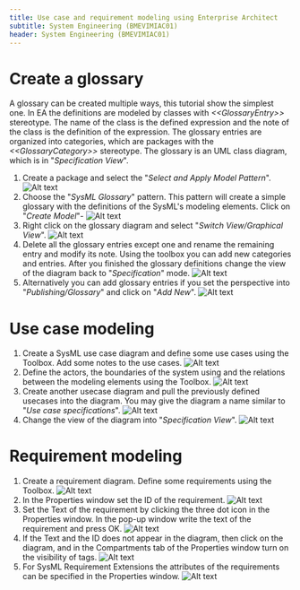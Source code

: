 ```yaml
---
title: Use case and requirement modeling using Enterprise Architect
subtitle: System Engineering (BMEVIMIAC01)
header: System Engineering (BMEVIMIAC01)
---
```


# Create a glossary

A glossary can be created multiple ways, this tutorial show the simplest one. In EA the definitions are modeled by classes with *\<\<GlossaryEntry\>\>* stereotype. The name of the class is the defined expression and the note of the class is the definition of the expression. The glossary entries are organized into categories, which are packages with the *\<\<GlossaryCategory\>\>* stereotype. The glossary is an UML class diagram, which is in "*Specification View*".

1. Create a package and select the "*Select and Apply Model Pattern*".
![Alt text](figs/ea-uc-and-req-modeling/image.png)
1. Choose the "*SysML Glossary*" pattern. This pattern will create a simple glossary with the definitions of the SysML's modeling elements. Click on "*Create Model*"-
![Alt text](figs/ea-uc-and-req-modeling/image-1.png)
1. Right click on the glossary diagram and select "*Switch View/Graphical View*".
![Alt text](figs/ea-uc-and-req-modeling/image-2.png)
1. Delete all the glossary entries except one and rename the remaining entry and modify its note. Using the toolbox you can add new categories and entries. After you finished the glossary definitions change the view of the diagram back to "*Specification*" mode.
![Alt text](figs/ea-uc-and-req-modeling/image-3.png)
1. Alternatively you can add glossary entries if you set the perspective into "*Publishing/Glossary*" and click on "*Add New*".
![Alt text](figs/ea-uc-and-req-modeling/image-4.png)

# Use case modeling

1. Create a SysML use case diagram and define some use cases using the Toolbox. Add some notes to the use cases.
![Alt text](figs/ea-uc-and-req-modeling/image-5.png)
1. Define the actors, the boundaries of the system using and the relations between the modeling elements using the Toolbox.
![Alt text](figs/ea-uc-and-req-modeling/image-6.png)
1. Create another usecase diagram and pull the previously defined usecases into the diagram. You may give the diagram a name similar to "*Use case specifications*".
![Alt text](figs/ea-uc-and-req-modeling/image-7.png)
1. Change the view of the diagram into "*Specification View*".
![Alt text](figs/ea-uc-and-req-modeling/image-8.png)


# Requirement modeling

1. Create a requirement diagram. Define some requirements using the Toolbox.
![Alt text](figs/ea-uc-and-req-modeling/image-9.png)
1. In the Properties window set the ID of the requirement.
![Alt text](figs/ea-uc-and-req-modeling/image-10.png)
1. Set the Text of the requirement by clicking the three dot icon in the Properties window. In the pop-up window write the text of the requirement and press OK.
![Alt text](figs/ea-uc-and-req-modeling/image-11.png)
1. If the Text and the ID does not appear in the diagram, then click on the diagram, and in the Compartments tab of the Properties window turn on the visibility of tags.
![Alt text](figs/ea-uc-and-req-modeling/image-12.png)
1. For SysML Requirement Extensions the attributes of the requirements can be specified in the Properties window.
![Alt text](figs/ea-uc-and-req-modeling/image-13.png)
